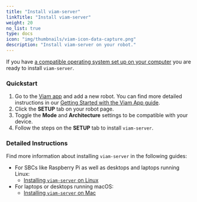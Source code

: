 ```yaml
---
title: "Install viam-server"
linkTitle: "Install viam-server"
weight: 20
no_list: true
type: docs
icon: "img/thumbnails/viam-icon-data-capture.png"
description: "Install viam-server on your robot."
---
```


If you have [a compatible operating system set up on your computer](/installation/prepare/) you are ready to install `viam-server`.

### Quickstart

1. Go to the [Viam app](https://app.viam.com) and add a new robot.
You can find more detailed instructions in our [Getting Started with the Viam App guide](/program/app-usage/#adding-a-new-robot).
2. Click the **SETUP** tab on your robot page.
3. Toggle the **Mode** and **Architecture** settings to be compatible with your device.
4. Follow the steps on the **SETUP** tab to install `viam-server`.

### Detailed Instructions

Find more information about installing `viam-server` in the following guides:

- For SBCs like Raspberry Pi as well as desktops and laptops running Linux:
  - [Installing `viam-server` on Linux](/installation/install/linux-install/)
- For laptops or desktops running macOS:
  - [Installing `viam-server` on Mac](/installation/install/macos-install/)
